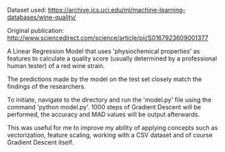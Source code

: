 Dataset used: https://archive.ics.uci.edu/ml/machine-learning-databases/wine-quality/

Original publication: http://www.sciencedirect.com/science/article/pii/S0167923609001377


A Linear Regression Model that uses 'physiochemical properties' as features to calculate a quality score (usually determined by a professional human tester) of a red wine strain. 

The predictions made by the model on the test set closely match the findings of the researchers. 

To initiate, navigate to the directory and run the 'model.py' file using the command 'python model.py'. 1000 steps of Gradient Descent will be performed, the accuracy and MAD values will be output afterwards.

This was useful for me to improve my ability of applying concepts such as vectorization, feature scaling, working with a CSV dataset and of course Gradient Descent itself.
